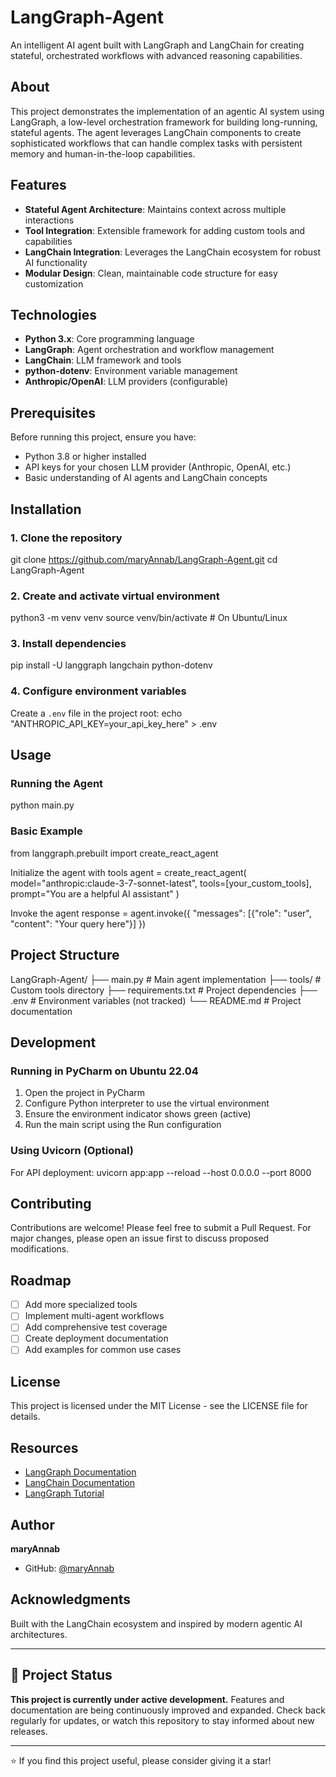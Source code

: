 # LangGraph-Agent

An intelligent AI agent built with LangGraph and LangChain for creating stateful, orchestrated workflows with advanced reasoning capabilities.

## About

This project demonstrates the implementation of an agentic AI system using LangGraph, a low-level orchestration framework for building long-running, stateful agents. The agent leverages LangChain components to create sophisticated workflows that can handle complex tasks with persistent memory and human-in-the-loop capabilities.

## Features

- **Stateful Agent Architecture**: Maintains context across multiple interactions
- **Tool Integration**: Extensible framework for adding custom tools and capabilities
- **LangChain Integration**: Leverages the LangChain ecosystem for robust AI functionality
- **Modular Design**: Clean, maintainable code structure for easy customization

## Technologies

- **Python 3.x**: Core programming language
- **LangGraph**: Agent orchestration and workflow management
- **LangChain**: LLM framework and tools
- **python-dotenv**: Environment variable management
- **Anthropic/OpenAI**: LLM providers (configurable)

## Prerequisites

Before running this project, ensure you have:

- Python 3.8 or higher installed
- API keys for your chosen LLM provider (Anthropic, OpenAI, etc.)
- Basic understanding of AI agents and LangChain concepts

## Installation

### 1. Clone the repository
git clone https://github.com/maryAnnab/LangGraph-Agent.git
cd LangGraph-Agent


### 2. Create and activate virtual environment
python3 -m venv venv
source venv/bin/activate # On Ubuntu/Linux


### 3. Install dependencies
pip install -U langgraph langchain python-dotenv


### 4. Configure environment variables
Create a `.env` file in the project root:
echo "ANTHROPIC_API_KEY=your_api_key_here" > .env


## Usage

### Running the Agent

python main.py


### Basic Example

from langgraph.prebuilt import create_react_agent

Initialize the agent with tools
agent = create_react_agent(
model="anthropic:claude-3-7-sonnet-latest",
tools=[your_custom_tools],
prompt="You are a helpful AI assistant"
)

Invoke the agent
response = agent.invoke({
"messages": [{"role": "user", "content": "Your query here"}]
})


## Project Structure

LangGraph-Agent/
├── main.py # Main agent implementation
├── tools/ # Custom tools directory
├── requirements.txt # Project dependencies
├── .env # Environment variables (not tracked)
└── README.md # Project documentation


## Development

### Running in PyCharm on Ubuntu 22.04

1. Open the project in PyCharm
2. Configure Python interpreter to use the virtual environment
3. Ensure the environment indicator shows green (active)
4. Run the main script using the Run configuration

### Using Uvicorn (Optional)

For API deployment:
uvicorn app:app --reload --host 0.0.0.0 --port 8000


## Contributing

Contributions are welcome! Please feel free to submit a Pull Request. For major changes, please open an issue first to discuss proposed modifications.

## Roadmap

- [ ] Add more specialized tools
- [ ] Implement multi-agent workflows
- [ ] Add comprehensive test coverage
- [ ] Create deployment documentation
- [ ] Add examples for common use cases

## License

This project is licensed under the MIT License - see the LICENSE file for details.

## Resources

- [LangGraph Documentation](https://langchain-ai.github.io/langgraph/)
- [LangChain Documentation](https://python.langchain.com/)
- [LangGraph Tutorial](https://github.com/langchain-ai/langgraph)

## Author

**maryAnnab**
- GitHub: [@maryAnnab](https://github.com/maryAnnab)

## Acknowledgments

Built with the LangChain ecosystem and inspired by modern agentic AI architectures.

---

## 🚧 Project Status

**This project is currently under active development.** Features and documentation are being continuously improved and expanded. Check back regularly for updates, or watch this repository to stay informed about new releases.

---

⭐ If you find this project useful, please consider giving it a star!
